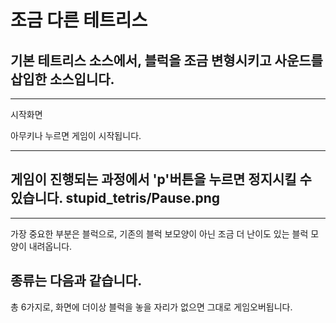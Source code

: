 # 조금 다른 테트리스
## 기본 테트리스 소스에서, 블럭을 조금 변형시키고 사운드를 삽입한 소스입니다.

----
시작화면

아무키나 누르면 게임이 시작됩니다.

----
게임이 진행되는 과정에서 'p'버튼을 누르면 정지시킬 수 있습니다.
stupid_tetris/Pause.png
----


----
가장 중요한 부분은 블럭으로, 기존의 블럭 보모양이 아닌
조금 더 난이도 있는 블럭 모양이 내려옵니다.

종류는 다음과 같습니다.
----


총 6가지로, 화면에 더이상 블럭을 놓을 자리가 없으면 그대로 게임오버됩니다.
